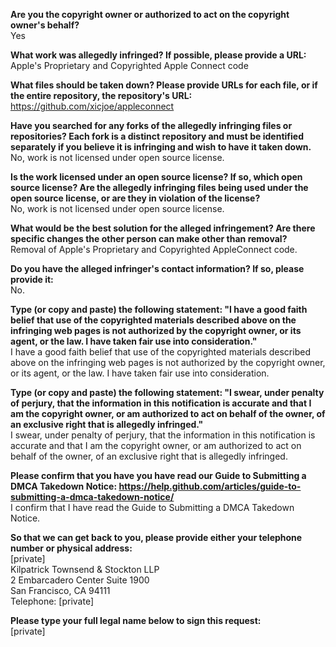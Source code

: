 **Are you the copyright owner or authorized to act on the copyright owner's behalf?**  
Yes

**What work was allegedly infringed? If possible, please provide a URL:**  
Apple's Proprietary and Copyrighted Apple Connect code

**What files should be taken down? Please provide URLs for each file, or if the entire repository, the repository's URL:**  
https://github.com/xicjoe/appleconnect

**Have you searched for any forks of the allegedly infringing files or repositories? Each fork is a distinct repository and must be identified separately if you believe it is infringing and wish to have it taken down.**  
No, work is not licensed under open source license.

**Is the work licensed under an open source license? If so, which open source license? Are the allegedly infringing files being used under the open source license, or are they in violation of the license?**  
No, work is not licensed under open source license.

**What would be the best solution for the alleged infringement? Are there specific changes the other person can make other than removal?**  
Removal of Apple's Proprietary and Copyrighted AppleConnect code.

**Do you have the alleged infringer's contact information? If so, please provide it:**  
No.

**Type (or copy and paste) the following statement: "I have a good faith belief that use of the copyrighted materials described above on the infringing web pages is not authorized by the copyright owner, or its agent, or the law. I have taken fair use into consideration."**  
I have a good faith belief that use of the copyrighted materials described above on the infringing web pages is not authorized by the copyright owner, or its agent, or the law. I have taken fair use into consideration.

**Type (or copy and paste) the following statement: "I swear, under penalty of perjury, that the information in this notification is accurate and that I am the copyright owner, or am authorized to act on behalf of the owner, of an exclusive right that is allegedly infringed."**  
I swear, under penalty of perjury, that the information in this notification is accurate and that I am the copyright owner, or am authorized to act on behalf of the owner, of an exclusive right that is allegedly infringed.

**Please confirm that you have you have read our Guide to Submitting a DMCA Takedown Notice: https://help.github.com/articles/guide-to-submitting-a-dmca-takedown-notice/**  
I confirm that I have read the Guide to Submitting a DMCA Takedown Notice.

**So that we can get back to you, please provide either your telephone number or physical address:**  
[private]    
Kilpatrick Townsend & Stockton LLP  
2 Embarcadero Center Suite 1900  
San Francisco, CA 94111  
Telephone: [private]    

**Please type your full legal name below to sign this request:**  
[private]  
